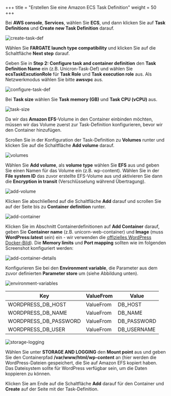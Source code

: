+++
title = "Erstellen Sie eine Amazon ECS Task Definition"
weight = 50
+++

Bei **AWS console**, **Services**, wählen Sie **ECS**, 
und dann klicken Sie auf **Task Definitions** und **Create new Task Definition** darauf.

![create-task-def](/ecs/create-task-def.png)

Wählen Sie **FARGATE launch type compatibility** und klicken Sie auf die Schaltfläche **Next step** darauf.

Geben Sie in **Step 2: Configure task and container definition** den **Task Definition Name** ein 
(z.B. Unicron-Task-Def) und wählen Sie **ecsTaskExcutionRole** für **Task Role** und **Task execution role** aus. 
Als Netzwerkmodus wählen Sie bitte **awsvpc** aus.

![configure-task-def](/ecs/configure-task-def.png)

Bei **Task size** wählen Sie **Task memory (GB)** und **Task CPU (vCPU)** aus.

![task-size](/ecs/task-size.png)

Da wir das **Amazon EFS**-Volume in den Container einbinden möchten, 
müssen wir das Volume zuerst zur Task-Definition konfigurieren, bevor wir den Container hinzufügen.

Scrollen Sie in der Konfiguration der Task-Definition zu **Volumes** runter und klicken Sie auf 
die Schaltfläche **Add volume** darauf.

![volumes](/ecs/volumes.png)

Wählen Sie **Add volume**, als **volume type** wählen Sie **EFS** aus 
und geben Sie einen Namen für das Volume ein (z.B. wp-content). 
Wählen Sie in der **File system ID** das zuvor erstellte EFS-Volume aus 
und aktivieren Sie dann die **Encryption in transit** (Verschlüsselung während Übertragung).

![add-volume](/ecs/add-volume.png)

Klicken Sie abschließend auf die Schaltfläche **Add** darauf 
und scrollen Sie auf der Seite bis zu **Container definition** runter.

![add-container](/ecs/add-container.png)

Klicken Sie im Abschnitt Containerdefinitionen auf **Add Container** darauf, 
geben Sie **Container name** (z.B. unicorn-web-container) und **Image** 
(muss **WordPress:latest** sein) ein - wir verwenden die <a href = "https://hub.docker.com/_/wordpress" target="_blank" rel="noopener noreferrer">offizielles 
WordPress Docker-Bild</a>). 
Die **Memory limits** und **Port mapping** sollten wie im folgenden Screenshot konfiguriert werden:

![add-container-details](/ecs/add-container-details.png)

Konfigurieren Sie bei den **Environment variable**, die Parameter aus dem zuvor 
definierten **Parameter store** um (siehe Abbildung unten).

![environment-variables](/ecs/environment-variables.png)


| Key              | ValueFrom             | Value                          |
| ---------------------- | ---------------- |--------------------------------|
| WORDPRESS_DB_HOST| ValueFrom           | DB_HOST                  |
| WORDPRESS_DB_NAME| ValueFrom           | DB_NAME    |
| WORDPRESS_DB_PASSWORD| ValueFrom           | DB_PASSWORD          |
| WORDPRESS_DB_USER| ValueFrom     | DB_USERNAME          |


![storage-logging](/ecs/storage-logging.png)

Wählen Sie unter **STORAGE AND LOGGING** den **Mount point** aus und geben Sie 
den Containerpfad **/var/www/html/wp-content** an 
(hier werden die WordPress-Dateien gespeichert, die Sie auf Amazon EFS kopiert 
haben. Das Dateisystem sollte für WordPress verfügbar sein, um die Daten koppieren zu können.

Klicken Sie am Ende auf die Schaltfläche **Add** darauf 
für den Container und **Create** auf der Seite mit der Task-Definition.
